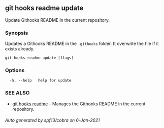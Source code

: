 ## git hooks readme update

Update Githooks README in the current repository.

### Synopsis

Updates a Githooks README in the `.githooks` folder.
It overwrite the file if it exists already.

```
git hooks readme update [flags]
```

### Options

```
  -h, --help   help for update
```

### SEE ALSO

* [git hooks readme](git_hooks_readme.md)	 - Manages the Githooks README in the current repository.

###### Auto generated by spf13/cobra on 6-Jan-2021
